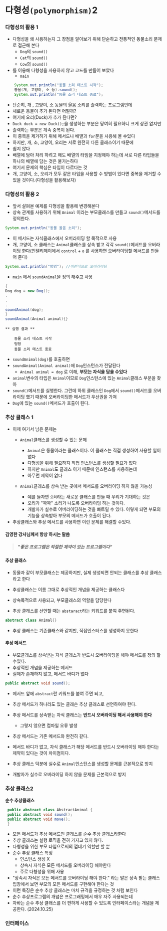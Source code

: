 # 다형성`(polymorphism)`2

### 다형성의 활용 1
 
 * 다형성을 왜 사용하는지 그 장점을 알아보기 위해 단순하고 전통적인 동물소리 문제로 접근해 본다
   * `Dog`의 `sound()` 
   * `Cat`의 `sound()` 
   * `Cow`의 `sound()` 
 * 를 이용해 다형성을 사용하지 않고 코드를 만들어 보았다
    * `main`
```java
    System.out.println("동물 소리 테스트 시작");
    동물(개, 고양이, 소 등).sound();
    System.out.println("동물 소리 테스트 종료");
```

 * 단순히, 개 , 고양이, 소 동물의 울음 소리를 출력하는 프로그램인데
 * 새로운 동물이 추가 된다면 어떨까?
 * 여기에 오리(Duck)가 추가 된다면?
 * `Duck duck = new Duck();`을 생성하는 부분은 당여히 필요하니 크게 상관 없지만
 * 출력하는 부분은 계속 중복이 된다.
 * 이 중복을 제거하기 위해 메서드나 배열과 `for`문을 사용해 볼 수있다
 * 하지만, 개, 소, 고양이, 오리는 서로 완전히 다른 클래스이기 때문에
 * 쉽지 않다
 * 배열에 담아 처리 하려고 해도 배열의 타임을 지정헤야 하는데 서로 다른 타입들을 하나의 배열에 담는 것은 불가는하다
 * 여기서 문제의 핵심은 타입이 다르다는 것
 * 개, 고양이, 소, 오리가 모두 같은 타입을 사용할 수 방법이 있다면 중복을 제거할 수 있을 것이다.(다형성을 활용해보자)

### 다형성의 활용 2

 * 앞서 살펴본 예제를 다형성을 활용해 변경해본다
 * 상속 관계를 사용하기 위해 `Animal` 이라는 부모클래스를 만들고 `sound()`메서드를 정의한다.
  ```java
  System.out.println("동물 울음 소리");
  ```
 * 이 메서드는 자식클래스에서 오버라이딩 할 목적으로 사용
 * 개, 고양이, 소 클래스는 `Animal`클래스를 상속 받고 각각 `sound()`메서드를 오버라이딩 한다(인텔리제이에서 `control` + `o` 를 사용하면 오버라이딩할 메서드를 만들어 준다)
  ```java
  System.out.println("멍멍"); //이런식으로 오버라이딩
  ```
 * `main` 에서 `soundAnimal`을 정의 해주고 사용
```java
{
Dog dog = new Dog();
.
.
.
soundAnimal(dog);
}
soundAnimal(Animal animal){}
``` 

    ** 실행 결과 **
                
        동물 소리 테스트 시작
        멍멍
        동물 소리 테스트 종료

 * `soundAnimal(dog)`를 호출하면
 * `soundAnimal(Animal animal)`에 `Dog`인스턴스가 전달된다
   * `Animal animal = dog` 로 이해, **부모는 자식을 담을 수있다**
 * `animal`변수의 타입은 `Animal`이므로 `Dog`인스턴스에 있는 `Animal`클래스 부분을 찾아 
 * `sound()`메서드를 실행한다. 그런데 하위 클래스인 `Dog`에서 `sound()`메서드를 오버라이딩 했기 때문에 오버라이딩한 메서드가 우선권을 가져
 * `Dog`에 있는 `sound()`메서드가 호출이 된다.

### 추상 클래스 1
 * 이제 여기서 남은 문제는 
   * `Animal`클래스를 생성할 수 있는 문제
     
     * `Animal`은 동물이라는 클래스이다. 이 클래스는 직접 생성하여 사용할 일이 없다
     * 다형성을 위해 필요하지 직접 인스턴스를 생성할 필요가 없다
     * 하지만 `Animal`도 클래스 이기 때문에 인스턴스를 사용하는데 
     * 아무런 제약이 없다
   
   * `Animal`클래스를 상속 받는 곳에서 메서드를 오버라이딩 하지 않을 가능성
     
     * 예를 들자면 `오리`라는 새로운 클래스를 만들 때 우리가 기대하는 것은 
     * 오리가 "꽉꽉" 소리가 나도록 오버라이딩 하는 것이다.
     * 개발자가 실수로 어버라이딩하는 것을 빠트릴 수 있다. 이렇게 되면 부모의 기능을 상속받아 부모의 메서드가 호출이 된다. 
 * 추상클래스와 추상 메서드를 사용하면 이런 문제를 해결할 수있다.

#### **김영한 강사님께서 항상 하시는 말씀**
> ##### "좋은 프로그램은 적절한 제약이 있는 프로그램이다"
 
 #### 추상 클래스
 * 동물과 같이 부모클래스는 제공하지만, 실제 생성되면 안되는 클래스를 추상 클래스 라고 한다
 * 추상클래스는 이름 그대로 추상적인 개념을 제공하는 클래스다
 * 상속목적으로 사용되고, 부모클래스의 역할을 담당한다
  
 * 추상 클래스를 선언할 때는 `abstaract`라는 키워드를 붙여 주면된다.
```java
abstract class Animal{}
```
 * 추상 클래스는 기존클래스와 같지만, 직접인스터스를 생성하지 못한다

#### 추상 메서드
 * 부모클래스를 상속받는 자식 클래스가 반드시 오버라이딩을 해야 메서드를 정의 할 수있다.
 * 추상적인 개념을 제공하는 메서드
 * 실체가 존재하지 않고, 메서드 바디가 없다
```java
public abstract void sound();
``` 
 * 메서드 앞에 `abstract`란 키워드를 붙여 주면 되고,
 * 추상 메서드가 하나라도 있는 클래슨 추상 클래스로 선언하여야 한다.
 * 추상 메서드를 상속받는 자식 클래스는 **반드시 오버라이딩 해서 사용해야 한다**
 
   * 그렇지 않으면 컴파일 오류 발생
 
 * 추상 메서드는 기존 메서드와 완전히 같다.
 * 메서드 바디가 없고, 자식 클래스가 해당 메서드를 반드시 오버라이딩 해야 한다는 제약이 있다는 것이 차이점이다. 

 * 추상 클래스 덕분에 실수로 `Animal`인스턴스를 생성할 문제를 근본적으로 방지
 * 개발자가 실수로 오버라이딩 하지 않을 문제를 근본적으로 방지

### 추상 클래스2
   **순수 추상클래스**
   ```java
    public abstract class AbstractAnimal {
    public abstract void sound();
    public abstract void move();
    }
   ```
 * 모든 메서드가 추상 메서드인 클래스를 순수 추상 클래스라한다
 * 추상 클래스는 실행 로직을 전혀 가지고 있지 않다. 
 * 다형성을 위한 부모 타입으로써의 껍데기 역할만 할 뿐
 * 순수 추상 클래스 특징
   * 인스턴스 생성 X
   * 상속시 자식은 모든 메서드를 오버라이딩 해야한다
   * 주로 다형성을 위해 사용
 * "상속시 자식은 모든 메서드를 오버라이딩 해야 한다." 라는 말은 상속 받는 클래스 입장에서 보면 부모의 모든 메서드를 구현해야 한다는 것
 * 이런 특징은 순수 추상 클래스는 마치 규격을 규정하는 것 처럼 보인다
 * 순수 추상프로그램의 개념은 프로그래밍에서 매우 자주 사용되는데
 * 자바는 순수 추상 클래스를 더 편하게 사용할 수 있도록 인터페이스라는 개념을 제공한다.
  (2024.10.25)
### 인터페이스
